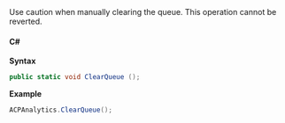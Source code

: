 
<InlineAlert variant="warning" slots="text"/>
Use caution when manually clearing the queue. This operation cannot be reverted.

#### C#

**Syntax**

```csharp
public static void ClearQueue ();
```

**Example**

```csharp
ACPAnalytics.ClearQueue();
```